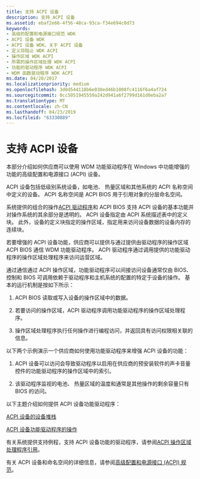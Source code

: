 ```yaml
---
title: 支持 ACPI 设备
description: 支持 ACPI 设备
ms.assetid: ebaf2e66-4f56-48ca-93ca-f34e694c0d73
keywords:
- 高级的配置和电源接口规范 WDK
- ACPI 设备 WDK
- ACPI 设备 WDK，关于 ACPI 设备
- 定义将阻止 WDK ACPI
- 操作区域 WDK ACPI
- 所需的操作区域处理 WDK ACPI
- 功能的驱动程序 WDK ACPI
- WDM 函数驱动程序 WDK ACPI
ms.date: 04/20/2017
ms.localizationpriority: medium
ms.openlocfilehash: 3d0d544118b6e030ed46b1008fc4116f6a4af724
ms.sourcegitcommit: 0cc5051945559a242d941a6f2799d161d8eba2a7
ms.translationtype: MT
ms.contentlocale: zh-CN
ms.lasthandoff: 04/23/2019
ms.locfileid: "63330889"
---
```

# <a name="supporting-acpi-devices"></a>支持 ACPI 设备


本部分介绍如何供应商可以使用 WDM 功能驱动程序在 Windows 中功能增强的功能的高级配置和电源接口 (ACPI) 设备。

ACPI 设备包括低级别系统设备，如电池、 热量区域和其他系统的 ACPI 名称空间中定义的设备。 ACPI 名称空间是 ACPI BIOS 用于引用对象的分层命名空间。

系统提供的组合的操作[ACPI 驱动程序](https://msdn.microsoft.com/library/windows/hardware/ff540493)和 ACPI BIOS 支持 ACPI 设备的基本功能并对操作系统的其余部分是透明的。 ACPI 设备指定由 ACPI 系统描述表中的定义块。 此外，设备的定义块指定的操作区域，指定用来访问设备数据的设备内存的连续块。

若要增强的 ACPI 设备功能，供应商可以提供与通过提供由驱动程序的操作区域 ACPI BIOS 通信 WDM 功能驱动程序。 ACPI 驱动程序通过调用提供的功能驱动程序的操作区域处理程序来访问运营区域。

通过通信通过 ACPI 操作区域，功能驱动程序可以间接访问设备通常仅由 BIOS、 控制和 BIOS 可调用依赖于驱动程序和主机系统的配置的特定于设备的操作。 基本的运行机制是按如下所示：

1.  ACPI BIOS 读取或写入设备的操作区域中的数据。

2.  若要访问的操作区域，ACPI 驱动程序调用功能驱动程序的操作区域处理程序。

3.  操作区域处理程序执行任何操作进行编程访问，并返回具有访问权限相关联的信息。

以下两个示例演示一个供应商如何使用功能驱动程序来增强 ACPI 设备的功能：

1.  ACPI 设备可以访问会导致驱动程序以启用在供应商的预安装软件的声卡音量控件的功能驱动程序的操作区域中的索引。

2.  该驱动程序监视的电池、 热量区域的温度和通常是其他操作的剩余容量只有 BIOS 的访问。

以下主题介绍如何提供 ACPI 设备功能驱动程序：

[ACPI 设备的设备堆栈](device-stacks-for-an-acpi-device.md)

[ACPI 设备功能驱动程序的操作](operation-of-an-acpi-device-function-driver.md)

有关系统提供支持例程，支持 ACPI 设备功能的驱动程序，请参阅[ACPI 操作区域处理程序引用](https://msdn.microsoft.com/library/windows/hardware/ff536132)。

有关 ACPI 设备和命名空间的详细信息，请参阅[高级配置和电源接口 (ACPI) 规范](https://go.microsoft.com/fwlink/p/?linkid=866846)。
